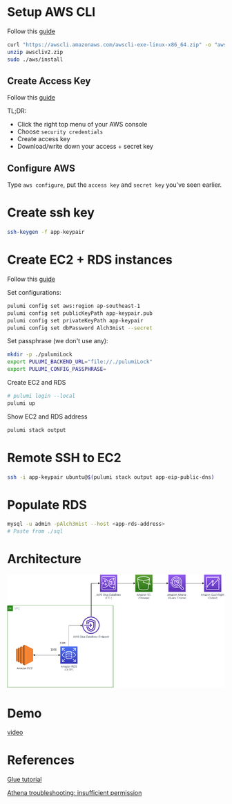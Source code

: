 # Setup AWS CLI

Follow this [guide](https://www.pulumi.com/registry/packages/aws/installation-configuration/)

```bash
curl "https://awscli.amazonaws.com/awscli-exe-linux-x86_64.zip" -o "awscliv2.zip"
unzip awscliv2.zip
sudo ./aws/install
```

## Create Access Key

Follow this [guide](https://docs.aws.amazon.com/general/latest/gr/aws-sec-cred-types.html#access-keys-and-secret-access-keys)

TL;DR:

- Click the right top menu of your AWS console
- Choose `security credentials`
- Create access key
- Download/write down your access + secret key

## Configure AWS

Type `aws configure`, put the `access key` and `secret key` you've seen earlier.

# Create ssh key

```bash
ssh-keygen -f app-keypair
```

# Create EC2 + RDS instances

Follow this [guide](https://www.pulumi.com/blog/deploy-wordpress-aws-pulumi-ansible/)

Set configurations:

```bash
pulumi config set aws:region ap-southeast-1
pulumi config set publicKeyPath app-keypair.pub
pulumi config set privateKeyPath app-keypair
pulumi config set dbPassword Alch3mist --secret
```

Set passphrase (we don't use any):

```bash
mkdir -p ./pulumiLock
export PULUMI_BACKEND_URL="file://./pulumiLock"
export PULUMI_CONFIG_PASSPHRASE=
```

Create EC2 and RDS

```bash
# pulumi login --local
pulumi up
```

Show EC2 and RDS address

```bash
pulumi stack output
```

# Remote SSH to EC2

```bash
ssh -i app-keypair ubuntu@$(pulumi stack output app-eip-public-dns)
```

# Populate RDS

```bash
mysql -u admin -pAlch3mist --host <app-rds-address>
# Paste from ./sql
```

# Architecture

![](images/architecture.png)

# Demo

[video](https://drive.google.com/file/d/1dw-1pw-_yW8-UtbfgXF7HeSb59aONnxx/view?usp=sharing)

# References

[Glue tutorial](https://aws.amazon.com/blogs/big-data/data-preparation-using-an-amazon-rds-for-mysql-database-with-aws-glue-databrew/)

[Athena troubleshooting: insufficient permission](https://docs.aws.amazon.com/quicksight/latest/user/troubleshoot-athena-insufficient-permissions.html)